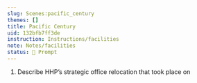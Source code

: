 ```yaml
---
slug: Scenes:pacific_century
themes: []
title: Pacific Century
uid: 132bfb7ff3de
instruction: Instructions/facilities
note: Notes/facilities
status: 💬 Prompt
---
```

1.  Describe HHP’s strategic office relocation that took place on

